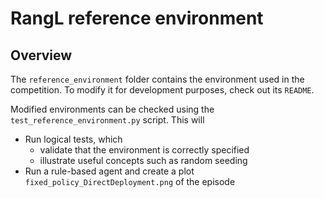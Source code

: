 # RangL reference environment

## Overview

The `reference_environment` folder contains the environment used in the competition. To modify it for development purposes, check out its `README`.

Modified environments can be checked using the `test_reference_environment.py` script. This will
* Run logical tests, which
    * validate that the environment is correctly specified
    * illustrate useful concepts such as random seeding
* Run a rule-based agent and create a plot `fixed_policy_DirectDeployment.png` of the episode
 


